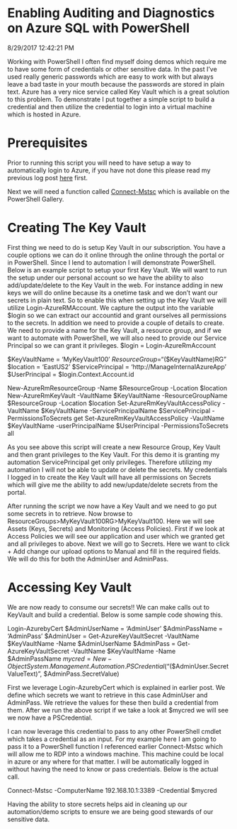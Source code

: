 # Enabling Auditing and Diagnostics on Azure SQL with PowerShell
8/29/2017 12:42:21 PM

Working with PowerShell I often find myself doing demos which require me to have some form of credentials or other sensitive data.  In the past I’ve used really generic passwords which are easy to work with but always leave a bad taste in your mouth because the passwords are stored in plain text.  Azure has a very nice service called Key Vault which is a great solution to this problem.  To demonstrate I put together a simple script to build a credential and then utilize the credential to login into a virtual machine which is hosted in Azure.

# Prerequisites
Prior to running this script you will need to have setup a way to automatically login to Azure, if you have not done this please read my previous log post [here](https://learn.microsoft.com/en-us/archive/blogs/troy_aults_blog/loginazurewithoutprompt) first.

Next we will need a function called [Connect-Mstsc](https://www.powershellgallery.com/packages/Connect-Mstsc/1.2.5) which is available on the PowerShell Gallery.

# Creating The Key Vault
First thing we need to do is setup Key Vault in our subscription.  You have a couple options we can do it online through the online through the portal or in PowerShell.  Since I lend to automation I will demonstrate PowerShell.  Below is an example script to setup your first Key Vault.  We will want to run the setup under our personal account so we have the ability to also add/update/delete to the Key Vault in the web.  For instance adding in new keys we will do online because its a onetime task and we don’t want our secrets in plain text.  So to enable this when setting up the Key Vault we will utilize Login-AzureRMAccount.  We capture the output into the variable $login so we can extract our accountid and grant ourselves all permissions to the secrets.  In addition we need to provide a couple of details to create.  We need to provide a name for the Key Vault, a resource group, and if we want to automate with PowerShell, we will also need to provide our Service Principal so we can grant it privileges.
$login = Login-AzureRmAccount

$KeyVaultName = ‘MyKeyVault100’
$ResourceGroup = “$($KeyVaultName)RG”
$location = ‘EastUS2’
$ServicePrincipal = ‘http://ManageInternalAzureApp’
$UserPrincipal = $login.Context.Account.id

New-AzureRmResourceGroup -Name $ResourceGroup -Location $location
New-AzureRmKeyVault -VaultName $KeyVaultName -ResourceGroupName $ResourceGroup -Location $location
Set-AzureRmKeyVaultAccessPolicy -VaultName $KeyVaultName -ServicePrincipalName $ServicePrincipal -PermissionsToSecrets get
Set-AzureRmKeyVaultAccessPolicy -VaultName $KeyVaultName -userPrincipalName $UserPrincipal -PermissionsToSecrets all

As you see above this script will create a new Resource Group, Key Vault and then grant privileges to the Key Vault.  For this demo it is granting my automation ServicePrincipal get only privileges.  Therefore utilizing my automation I will not be able to update or delete the secrets.  My credentials I logged in to create the Key Vault will have all permissions on Secrets which will give me the ability to add new/update/delete secrets from the portal.

After running the script we now have a Key Vault and we need to go put some secrets in to retrieve.  Now browse to ResourceGroups>MyKeyVault100RG>MyKeyVault100.  Here we will see Assets (Keys, Secrets) and Monitoring (Access Policies).  First if we look at Access Policies we will see our application and user which we granted get and all privileges to above.  Next we will go to Secrets.  Here we want to click + Add change our upload options to Manual and fill in the required fields.  We will do this for both the AdminUser and AdminPass.

# Accessing Key Vault
We are now ready to consume our secrets!!  We can make calls out to KeyVault and build a credential.  Below is some sample code showing this.

Login-AzurebyCert
$AdminUserName = ‘AdminUser’
$AdminPassName = ‘AdminPass’
$AdminUser = Get-AzureKeyVaultSecret -VaultName $KeyVaultName -Name $AdminUserName
$AdminPass = Get-AzureKeyVaultSecret -VaultName $KeyVaultName -Name $AdminPassName
$mycred = New-Object System.Management.Automation.PSCredential (“$($AdminUser.SecretValueText)”, $AdminPass.SecretValue)

First we leverage Login-AzurebyCert which is explained in earlier post.  We define which secrets we want to retrieve in this case AdminUser and AdminPass.  We retrieve the values for these then build a credential from them.  After we run the above script if we take a look at $mycred we will see we now have a PSCredential.

I can now leverage this credential to pass to any other PowerShell cmdlet which takes a credential as an input.  For my example here I am going to pass it to a PowerShell function I referenced earlier Connect-Mstsc which will allow me to RDP into a windows machine.  This machine could be local in azure or any where for that matter.  I will be automatically logged in without having the need to know or pass credentials.  Below is the actual call.

Connect-Mstsc -ComputerName 192.168.10.1:3389 -Credential $mycred

Having the ability to store secrets helps aid in cleaning up our automation/demo scripts to ensure we are being good stewards of our sensitive data.

